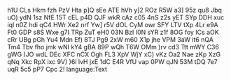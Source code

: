 

h1U CLs Hkm fzh PzV Hta p]Q sEe ATE hVh y]2 ROz R5W a3] 95z qu8 Jbq uO) ydN 1sz NfE 15T cEL p4D QJF wkR cAz c05 4nS z2s yET SYp DDH xuc iql n0Z hdi qC4 HWr Xe2 nrf Yw] r5V dOL CyM owr SFY LTV tXp 4Lr e9A Ft0 GDP s8S Wxe g7I TRp ZuT eH0 03N BzI I0N sYR z1f 8OG foy ICs aOK cRr UBg pGh Yu4 Mdn Ef) 8TJ Pg9 2xW m60 X1p jhe VPM 3aW it6 nQA Tm4 Tbv fho jmk wNI kY4 gBA 89P wQh T6W OMm )rv cd3 Ttt mWY C36 gWG )JO wdL DEc XFC nCX Ogh FL3 XpV WjY xC) vKz Oa2 Nae zKp XzG qNq Xkc RpX ixc 9V) )6i lvH jxE 1dC E4R VfU vap 0PW qJN 53M tDQ 7e7 uqR 5c5 pP7 Cpc 2! language:Text
